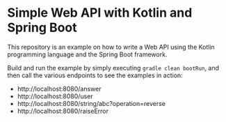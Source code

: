 # Simple Web API with Kotlin and Spring Boot

This repository is an example on how to write a Web API using the Kotlin programming language and the Spring Boot framework.

Build and run the example by simply executing `gradle clean bootRun`, and then call the various endpoints to see the examples in action:

* http://localhost:8080/answer
* http://localhost:8080/user
* http://localhost:8080/string/abc?operation=reverse
* http://localhost:8080/raiseError
